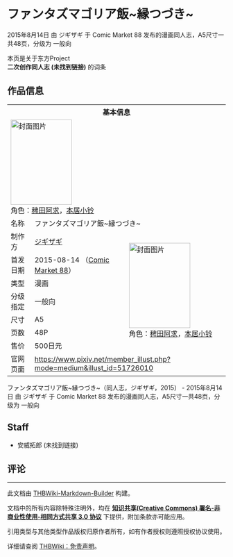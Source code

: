 # ファンタズマゴリア飯~縁つづき~

<!-- source html: G:\repos\THBWiki-Markdown-Builder\THBWikiMarkdown\Temp\main\f\fa\ns0%3A%E3%83%95%E3%82%A1%E3%83%B3%E3%82%BF%E3%82%BA%E3%83%9E%E3%82%B4%E3%83%AA%E3%82%A2%E9%A3%AF%7E%E7%B8%81%E3%81%A4%E3%81%A5%E3%81%8D%7E.html -->

2015年8月14日 由 ジギザギ 于 Comic Market 88 发布的漫画同人志，A5尺寸一共48页，分级为 一般向

本页是关于东方Project  
 **二次创作同人志 (未找到链接)** 的词条

## 作品信息

<table><tbody><tr><th colspan="3">基本信息</th></tr><tr><td class="cover-artwork-mobile" colspan="2"><a href="./文件-ファンタズマゴリア飯~縁つづき~封面.png.md" class="image" title="封面图片"><img alt="封面图片" src="https://upload.thwiki.cc/thumb/0/06/%E3%83%95%E3%82%A1%E3%83%B3%E3%82%BF%E3%82%BA%E3%83%9E%E3%82%B4%E3%83%AA%E3%82%A2%E9%A3%AF~%E7%B8%81%E3%81%A4%E3%81%A5%E3%81%8D~%E5%B0%81%E9%9D%A2.png/141px-%E3%83%95%E3%82%A1%E3%83%B3%E3%82%BF%E3%82%BA%E3%83%9E%E3%82%B4%E3%83%AA%E3%82%A2%E9%A3%AF~%E7%B8%81%E3%81%A4%E3%81%A5%E3%81%8D~%E5%B0%81%E9%9D%A2.png" decoding="async" loading="lazy" width="141" height="196" srcset="https://upload.thwiki.cc/thumb/0/06/%E3%83%95%E3%82%A1%E3%83%B3%E3%82%BF%E3%82%BA%E3%83%9E%E3%82%B4%E3%83%AA%E3%82%A2%E9%A3%AF~%E7%B8%81%E3%81%A4%E3%81%A5%E3%81%8D~%E5%B0%81%E9%9D%A2.png/211px-%E3%83%95%E3%82%A1%E3%83%B3%E3%82%BF%E3%82%BA%E3%83%9E%E3%82%B4%E3%83%AA%E3%82%A2%E9%A3%AF~%E7%B8%81%E3%81%A4%E3%81%A5%E3%81%8D~%E5%B0%81%E9%9D%A2.png 1.5x, https://upload.thwiki.cc/thumb/0/06/%E3%83%95%E3%82%A1%E3%83%B3%E3%82%BF%E3%82%BA%E3%83%9E%E3%82%B4%E3%83%AA%E3%82%A2%E9%A3%AF~%E7%B8%81%E3%81%A4%E3%81%A5%E3%81%8D~%E5%B0%81%E9%9D%A2.png/281px-%E3%83%95%E3%82%A1%E3%83%B3%E3%82%BF%E3%82%BA%E3%83%9E%E3%82%B4%E3%83%AA%E3%82%A2%E9%A3%AF~%E7%B8%81%E3%81%A4%E3%81%A5%E3%81%8D~%E5%B0%81%E9%9D%A2.png 2x" data-file-width="700" data-file-height="975"></a><div class="cover-char">角色：<a href="./稗田阿求.md" title="稗田阿求">稗田阿求</a>，<a href="./本居小铃.md" title="本居小铃">本居小铃</a></div></td>
</tr><tr><td class="label">名称</td><td colspan="2"> ファンタズマゴリア飯~縁つづき~ </td></tr><tr><td class="label">制作方</td><td><a href="./ジギザギ.md" title="ジギザギ">ジギザギ</a></td><td class="cover-artwork" rowspan="7" style="min-width:196px;"><a href="./文件-ファンタズマゴリア飯~縁つづき~封面.png.md" class="image" title="封面图片"><img alt="封面图片" src="https://upload.thwiki.cc/thumb/0/06/%E3%83%95%E3%82%A1%E3%83%B3%E3%82%BF%E3%82%BA%E3%83%9E%E3%82%B4%E3%83%AA%E3%82%A2%E9%A3%AF~%E7%B8%81%E3%81%A4%E3%81%A5%E3%81%8D~%E5%B0%81%E9%9D%A2.png/141px-%E3%83%95%E3%82%A1%E3%83%B3%E3%82%BF%E3%82%BA%E3%83%9E%E3%82%B4%E3%83%AA%E3%82%A2%E9%A3%AF~%E7%B8%81%E3%81%A4%E3%81%A5%E3%81%8D~%E5%B0%81%E9%9D%A2.png" decoding="async" loading="lazy" width="141" height="196" srcset="https://upload.thwiki.cc/thumb/0/06/%E3%83%95%E3%82%A1%E3%83%B3%E3%82%BF%E3%82%BA%E3%83%9E%E3%82%B4%E3%83%AA%E3%82%A2%E9%A3%AF~%E7%B8%81%E3%81%A4%E3%81%A5%E3%81%8D~%E5%B0%81%E9%9D%A2.png/211px-%E3%83%95%E3%82%A1%E3%83%B3%E3%82%BF%E3%82%BA%E3%83%9E%E3%82%B4%E3%83%AA%E3%82%A2%E9%A3%AF~%E7%B8%81%E3%81%A4%E3%81%A5%E3%81%8D~%E5%B0%81%E9%9D%A2.png 1.5x, https://upload.thwiki.cc/thumb/0/06/%E3%83%95%E3%82%A1%E3%83%B3%E3%82%BF%E3%82%BA%E3%83%9E%E3%82%B4%E3%83%AA%E3%82%A2%E9%A3%AF~%E7%B8%81%E3%81%A4%E3%81%A5%E3%81%8D~%E5%B0%81%E9%9D%A2.png/281px-%E3%83%95%E3%82%A1%E3%83%B3%E3%82%BF%E3%82%BA%E3%83%9E%E3%82%B4%E3%83%AA%E3%82%A2%E9%A3%AF~%E7%B8%81%E3%81%A4%E3%81%A5%E3%81%8D~%E5%B0%81%E9%9D%A2.png 2x" data-file-width="700" data-file-height="975"></a><div class="cover-char">角色：<a href="./稗田阿求.md" title="稗田阿求">稗田阿求</a>，<a href="./本居小铃.md" title="本居小铃">本居小铃</a></div></td>
</tr><tr><td class="label">首发日期</td><td>2015-08-14&#160;（<a href="/展会作品列表?e=Comic+Market%2388">Comic Market 88</a>）</td></tr><tr><td class="label">类型</td><td>漫画</td></tr><tr><td class="label">分级指定</td><td>一般向</td></tr><tr><td class="label">尺寸</td><td>A5</td></tr><tr><td class="label">页数</td><td>48P</td></tr><tr><td class="label">售价</td><td>500日元</td></tr>
<tr><td class="label">官网页面</td><td colspan="2"><a rel="nofollow" class="external free" href="https://www.pixiv.net/member_illust.php?mode=medium&amp;illust_id=51726010">https://www.pixiv.net/member_illust.php?mode=medium&amp;illust_id=51726010</a></td></tr></tbody></table>

ファンタズマゴリア飯~縁つづき~（同人志，ジギザギ，2015） - 2015年8月14日 由 ジギザギ 于 Comic Market 88 发布的漫画同人志，A5尺寸一共48页，分级为 一般向

## Staff
- 安威拓郎 (未找到链接)


## 评论




---

此文档由 [THBWiki-Markdown-Builder](https://github.com/Delsin-Yu/THBWiki-Markdown-Builder) 构建。

文档中的所有内容除特殊注明外，均在 [**知识共享(Creative Commons) 署名-非商业性使用-相同方式共享 3.0 协议**](https://creativecommons.org/licenses/by-sa/3.0/deed.zh-hans) 下提供，附加条款亦可能应用。

引用类型与其他类型作品版权归原作者所有，如有作者授权则遵照授权协议使用。

详细请查阅 [THBWiki：免责声明](https://thbwiki.cc/THBWiki:%E5%85%8D%E8%B4%A3%E5%A3%B0%E6%98%8E)。

